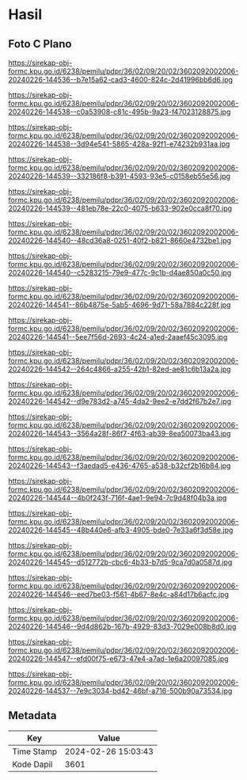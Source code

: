 # Hasil

## Foto C Plano

https://sirekap-obj-formc.kpu.go.id/6238/pemilu/pdpr/36/02/09/20/02/3602092002006-20240226-144536--b7e15a62-cad3-4600-824c-2d41996bb6d6.jpg

https://sirekap-obj-formc.kpu.go.id/6238/pemilu/pdpr/36/02/09/20/02/3602092002006-20240226-144538--c0a53908-c81c-495b-9a23-f47023128875.jpg

https://sirekap-obj-formc.kpu.go.id/6238/pemilu/pdpr/36/02/09/20/02/3602092002006-20240226-144538--3d94e541-5865-428a-92f1-e74232b931aa.jpg

https://sirekap-obj-formc.kpu.go.id/6238/pemilu/pdpr/36/02/09/20/02/3602092002006-20240226-144539--332186f8-b391-4593-93e5-c0158eb55e56.jpg

https://sirekap-obj-formc.kpu.go.id/6238/pemilu/pdpr/36/02/09/20/02/3602092002006-20240226-144539--481eb78e-22c0-4075-b633-902e0cca8f70.jpg

https://sirekap-obj-formc.kpu.go.id/6238/pemilu/pdpr/36/02/09/20/02/3602092002006-20240226-144540--48cd36a8-0251-40f2-b821-8660e4732be1.jpg

https://sirekap-obj-formc.kpu.go.id/6238/pemilu/pdpr/36/02/09/20/02/3602092002006-20240226-144540--c5283215-79e9-477c-9c1b-d4ae850a0c50.jpg

https://sirekap-obj-formc.kpu.go.id/6238/pemilu/pdpr/36/02/09/20/02/3602092002006-20240226-144541--86b4875e-5ab5-4696-9d71-58a7884c228f.jpg

https://sirekap-obj-formc.kpu.go.id/6238/pemilu/pdpr/36/02/09/20/02/3602092002006-20240226-144541--5ee7f56d-2693-4c24-a1ed-2aaef45c3095.jpg

https://sirekap-obj-formc.kpu.go.id/6238/pemilu/pdpr/36/02/09/20/02/3602092002006-20240226-144542--264c4866-a255-42b1-82ed-ae81c6b13a2a.jpg

https://sirekap-obj-formc.kpu.go.id/6238/pemilu/pdpr/36/02/09/20/02/3602092002006-20240226-144542--d9e783d2-a745-4da2-9ee2-e7dd2f67b2e7.jpg

https://sirekap-obj-formc.kpu.go.id/6238/pemilu/pdpr/36/02/09/20/02/3602092002006-20240226-144543--3564a28f-86f7-4f63-ab39-8ea50073ba43.jpg

https://sirekap-obj-formc.kpu.go.id/6238/pemilu/pdpr/36/02/09/20/02/3602092002006-20240226-144543--f3aedad5-e436-4765-a538-b32cf2b16b84.jpg

https://sirekap-obj-formc.kpu.go.id/6238/pemilu/pdpr/36/02/09/20/02/3602092002006-20240226-144544--4b0f243f-716f-4ae1-9e94-7c9d48f04b3a.jpg

https://sirekap-obj-formc.kpu.go.id/6238/pemilu/pdpr/36/02/09/20/02/3602092002006-20240226-144545--48b440e6-afb3-4905-bde0-7e33a6f3d58e.jpg

https://sirekap-obj-formc.kpu.go.id/6238/pemilu/pdpr/36/02/09/20/02/3602092002006-20240226-144545--d512772b-cbc6-4b33-b7d5-9ca7d0a0587d.jpg

https://sirekap-obj-formc.kpu.go.id/6238/pemilu/pdpr/36/02/09/20/02/3602092002006-20240226-144546--eed7be03-f561-4b67-8e4c-a84d17b6acfc.jpg

https://sirekap-obj-formc.kpu.go.id/6238/pemilu/pdpr/36/02/09/20/02/3602092002006-20240226-144546--9d4d862b-167b-4929-83d3-7029e008b8d0.jpg

https://sirekap-obj-formc.kpu.go.id/6238/pemilu/pdpr/36/02/09/20/02/3602092002006-20240226-144547--efd00f75-e673-47e4-a7ad-1e6a20097085.jpg

https://sirekap-obj-formc.kpu.go.id/6238/pemilu/pdpr/36/02/09/20/02/3602092002006-20240226-144537--7e9c3034-bd42-46bf-a716-500b90a73534.jpg


## Metadata

| Key        | Value               |
| ---------- | ------------------- |
| Time Stamp | 2024-02-26 15:03:43 |
| Kode Dapil | 3601                |



